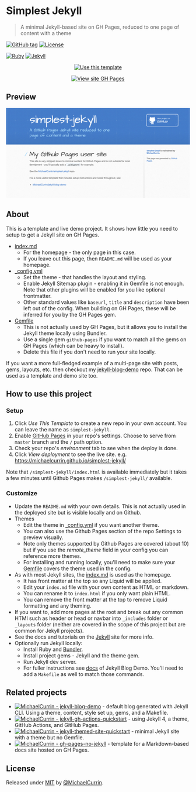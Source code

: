 # Simplest Jekyll
> A minimal Jekyll-based site on GH Pages, reduced to one page of content with a theme

[![GitHub tag](https://img.shields.io/github/tag/MichaelCurrin/simplest-jekyll)](https://github.com/MichaelCurrin/simplest-jekyll/tags/?include_prereleases&sort=semver)
[![License](https://img.shields.io/badge/License-MIT-blue)](#license)

[![Ruby](https://img.shields.io/badge/Ruby->=2.6-blue?logo=ruby&logoColor=white)](https://ruby-lang.org)
[![Jekyll](https://img.shields.io/badge/Jekyll-3.9-blue?logo=jekyll&logoColor=white)](https://jekyllrb.com)


<div align="center">
    
[![Use this template](https://img.shields.io/badge/Generate-Use_this_template-2ea44f?style=for-the-badge)](https://github.com/MichaelCurrin/simplest-jekyll/generate)

[![View site GH Pages](https://img.shields.io/badge/View_site-GH_Pages-blue?style=for-the-badge)](https://michaelcurrin.github.io/simplest-jekyll/)

</div>


## Preview

<div align="center">
    <a href="https://michaelcurrin.github.io/simplest-jekyll/">
        <img src="/sample.png" alt="Sample screenshot" title="Go to website" width="700" />
    </a>
</div>


## About

This is a template and live demo project. It shows how little you need to setup to get a Jekyll site on GH Pages.

- [index.md](/index.md)
    - For the homepage - the only page in this case.
    - If you leave out this page, then `README.md` will be used as your homepage.
- [\_config.yml](/_config.yml)
    - Set the theme - that handles the layout and styling.
    - Enable Jekyll Sitemap plugin - enabling it in Gemfile is not enough. Note that other plugins will be enabled for you like optional frontmatter.
    - Other standard values like `baseurl`, `title` and `description` have been left out of the config. When building on GH Pages, these will be inferred for you by the GH Pages gem.
- [Gemfile](/Gemfile)
    - This is not actually used by GH Pages, but it allows you to install the Jekyll theme locally using Bundler. 
    - Use a single gem `github-pages` if you want to match all the gems on GH Pages (which can be heavy to install). 
    - Delete this file if you don't need to run your site locally.

If you want a more full-fledged example of a multi-page site with posts, gems, layouts, etc. then checkout my [jekyll-blog-demo](https://github.com/MichaelCurrin/jekyll-blog-demo) repo. That can be used as a template and demo site too.


## How to use this project

### Setup

1. Click _Use This Template_ to create a new repo in your own account. You can leave the name as `simplest-jekyll`.
2. Enable [GitHub Pages](https://pages.github.com/) in your repo's settings. Choose to serve from `master` branch and the `/` path option.
3. Check your repo's _environment_ tab to see when the deploy is done.
4. Click _View deployment_ to see the live site. e.g. https://michaelcurrin.github.io/simplest-jekyll/

Note that `/simplest-jekyll/index.html` is available immediately but it takes a few minutes until Github Pages makes `/simplest-jekyll/` available.

### Customize

- Update the `README.md` with your own details. This is not actually used in the deployed site but is visible locally and on Github.
- Themes
    - Edit the theme in [\_config.yml](/_config.yml) if you want another theme.
    - You can also use the Github Pages section of the repo Settings to preview visually. 
    - Note only themes supported by Github Pages are covered (about 10) but if you use the _remote_theme_ field in your config you can reference more themes.
    - For installing and running locally, you'll need to make sure your [Gemfile](/Gemfile) covers the theme used in the config.
- As with most Jekyll sites, the [index.md](/index.md) is used as the homepage. 
    - It has front matter at the top so any Liquid will be applied. 
    - Edit your `index.md` file with your own content as HTML or markdown. 
    - You can rename it to `index.html` if you only want plain HTML.
    - You can remove the front matter at the top to remove Liquid formatting and any theming.
- If you want to, add more pages at the root and break out any common HTMl such as header or head or navbar into `_includes` folder or `_layouts` folder (neither are covered in the scope of this project but are common for Jekyll projects).
- See the docs and tutorials on the [Jekyll](https:jekyllrb.com/) site for more info.
- Optionally run Jekyll locally:
    - Install Ruby and [Bundler](https://bundler.io).
    - Install project gems - Jekyll and the theme gem.
    - Run Jekyll dev server.
    - For fuller instructions see [docs](https://github.com/MichaelCurrin/jekyll-blog-demo/tree/master/docs) of Jekyll Blog Demo. You'll need to add a `Makefile` as well to match those commands.


## Related projects

- [![MichaelCurrin - jekyll-blog-demo](https://img.shields.io/static/v1?label=MichaelCurrin&message=jekyll-blog-demo&color=blue&logo=github)](https://github.com/MichaelCurrin/jekyll-blog-demo) - default blog generated with Jekyll CLI. Using a theme, content, style set up, gems, and a Makefile.
- [![MichaelCurrin - jekyll-gh-actions-quickstart](https://img.shields.io/static/v1?label=MichaelCurrin&message=jekyll-gh-actions-quickstart&color=blue&logo=github)](https://github.com/MichaelCurrin/jekyll-gh-actions-quickstart) - using Jekyll 4, a theme, GitHub Actions, and GitHub Pages.
- [![MichaelCurrin - jekyll-themed-site-quickstart](https://img.shields.io/static/v1?label=MichaelCurrin&message=jekyll-blog-demo&color=blue&logo=github)](https://github.com/MichaelCurrin/jekyll-blog-demo) - minimal Jekyll site with a theme but no Gemfile.
- [![MichaelCurrin - gh-pages-no-jekyll](https://img.shields.io/static/v1?label=MichaelCurrin&message=gh-pages-no-jekyll&color=blue&logo=github)](https://github.com/MichaelCurrin/gh-pages-no-jekyll) - template for a Markdown-based docs site hosted on GH Pages.


## License

Released under [MIT](/LICENSE) by [@MichaelCurrin](https://github.com/MichaelCurrin).

